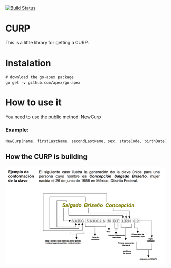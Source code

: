 [![Build Status](https://travis-ci.org/israelb/curp.svg?branch=master)](https://travis-ci.org/israelb/curp)

# CURP

This is a little library for getting a CURP.

# Instalation

```shell
# download the go-apex package
go get -v github.com/apex/go-apex
```

# How to use it
You need to use the public method: NewCurp

### Example: 

```go
NewCurp(name, firstLastName, secondLastName, sex, stateCode, birthDate)
```

## How the CURP is building

![CURP](https://github.com/israelb/curp/blob/master/assets/curp-example.png)
